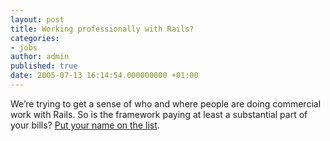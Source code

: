 ```yaml
---
layout: post
title: Working professionally with Rails?
categories:
- jobs
author: admin
published: true
date: 2005-07-13 16:14:54.000000000 +01:00
---
```

<p>We&#8217;re trying to get a sense of who and where people are doing commercial work with Rails. So is the framework paying at least a substantial part of your bills? <a href="http://wiki.rubyonrails.com/rails/show/WorkingProfessionallyWithRails">Put your name on the list</a>.</p>